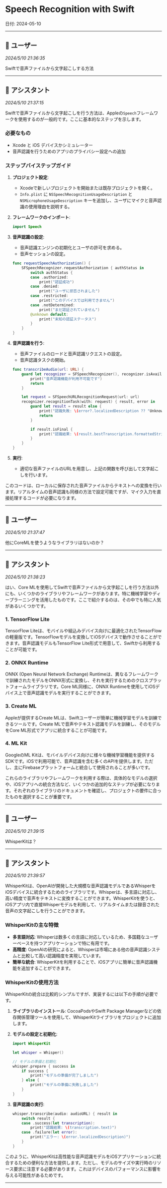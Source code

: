 # Speech Recognition with Swift

日付: 2024-05-10

---

## 👤 ユーザー
*2024/5/10 21:36:35*

Swiftで音声ファイルから文字起こしする方法

---

## 🤖 アシスタント
*2024/5/10 21:37:15*

Swiftで音声ファイルから文字起こしを行う方法は、Appleの`Speech`フレームワークを使用するのが一般的です。ここに基本的なステップを示します。

### 必要なもの
- Xcode と iOS デバイスかシミュレーター
- 音声認識を行うためのアプリのプライバシー設定への追加

### ステップバイステップガイド

1. **プロジェクト設定**:
   - Xcodeで新しいプロジェクトを開始または既存プロジェクトを開く。
   - `Info.plist` に `NSSpeechRecognitionUsageDescription` と `NSMicrophoneUsageDescription` キーを追加し、ユーザにマイクと音声認識の使用理由を説明する。

2. **フレームワークのインポート**:
   ```swift
   import Speech
   ```

3. **音声認識の設定**:
   - 音声認識エンジンの初期化とユーザの許可を求める。
   - 音声セッションの設定。

   ```swift
   func requestSpeechAuthorization() {
       SFSpeechRecognizer.requestAuthorization { authStatus in
           switch authStatus {
           case .authorized:
               print("認証成功")
           case .denied:
               print("ユーザに拒否されました")
           case .restricted:
               print("このデバイスでは利用できません")
           case .notDetermined:
               print("まだ認証されていません")
           @unknown default:
               print("未知の認証ステータス")
           }
       }
   }
   ```

4. **音声認識を行う**:
   - 音声ファイルのロードと音声認識リクエストの設定。
   - 音声認識タスクの開始。

   ```swift
   func transcribeAudio(url: URL) {
       guard let recognizer = SFSpeechRecognizer(), recognizer.isAvailable else {
           print("音声認識機能が利用不可能です")
           return
       }

       let request = SFSpeechURLRecognitionRequest(url: url)
       recognizer.recognitionTask(with: request) { result, error in
           guard let result = result else {
               print("認識失敗: \(error?.localizedDescription ?? "Unknown error")")
               return
           }

           if result.isFinal {
               print("認識結果: \(result.bestTranscription.formattedString)")
           }
       }
   }
   ```

5. **実行**:
   - 適切な音声ファイルのURLを用意し、上記の関数を呼び出して文字起こしを行います。

このコードは、ローカルに保存された音声ファイルからテキストへの変換を行います。リアルタイムの音声認識も同様の方法で設定可能ですが、マイク入力を直接処理するコードが必要になります。

---

## 👤 ユーザー
*2024/5/10 21:37:47*

他にCoreMLを使うようなライブラリはないのか？

---

## 🤖 アシスタント
*2024/5/10 21:38:23*

はい、Core MLを使用してSwiftで音声ファイルから文字起こしを行う方法以外にも、いくつかのライブラリやフレームワークがあります。特に機械学習やディープラーニングを活用したものです。ここで紹介するのは、その中でも特に人気があるいくつかです。

### 1. **TensorFlow Lite**
TensorFlow Liteは、モバイルや組込みデバイス向けに最適化されたTensorFlowの軽量版です。TensorFlowモデルを変換してiOSデバイスで動作させることができます。音声認識モデルもTensorFlow Lite形式で用意して、Swiftから利用することが可能です。

### 2. **ONNX Runtime**
ONNX (Open Neural Network Exchange) Runtimeは、異なるフレームワークで訓練されたモデルをONNX形式に変換し、それを実行するためのクロスプラットフォームライブラリです。Core ML同様に、ONNX Runtimeを使用してiOSデバイス上で音声認識モデルを実行することができます。

### 3. **Create ML**
Appleが提供するCreate MLは、Swiftユーザーが簡単に機械学習モデルを訓練できるツールです。Create MLで音声やテキスト認識モデルを訓練し、そのモデルをCore ML形式でアプリに統合することが可能です。

### 4. **ML Kit**
GoogleのML Kitは、モバイルデバイス向けに様々な機械学習機能を提供するSDKです。iOSで利用可能で、音声認識を含む多くのAPIを提供します。ただし、主にFirebaseプラットフォームと統合して使用されることが多いです。

これらのライブラリやフレームワークを利用する際は、具体的なモデルの選択や、iOSアプリへの統合方法など、いくつかの追加的なステップが必要になります。それぞれのライブラリのドキュメントを確認し、プロジェクトの要件に合ったものを選択することが重要です。

---

## 👤 ユーザー
*2024/5/10 21:39:15*

WhisperKitは？

---

## 🤖 アシスタント
*2024/5/10 21:39:57*

WhisperKitは、OpenAIが開発した大規模な音声認識モデルであるWhisperをiOSデバイスに統合するためのライブラリです。Whisperは、多言語に対応し、高い精度で音声をテキストに変換することができます。WhisperKitを使うと、iOSアプリ内で直接Whisperモデルを利用して、リアルタイムまたは録音された音声の文字起こしを行うことができます。

### WhisperKitの主な特徴
- **多言語対応**: Whisperは数多くの言語に対応しているため、多国籍なユーザーベースを持つアプリケーションで特に有用です。
- **高精度**: OpenAIの研究によると、Whisperは市場にある他の音声認識システムと比較して高い認識精度を実現しています。
- **簡単な統合**: WhisperKitを利用することで、iOSアプリに簡単に音声認識機能を追加することができます。

### WhisperKitの使用方法
WhisperKitの統合は比較的シンプルですが、実装するには以下の手順が必要です。

1. **ライブラリのインストール**: CocoaPodsやSwift Package Managerなどの依存関係管理ツールを使用して、WhisperKitライブラリをプロジェクトに追加します。

2. **モデルの設定と初期化**:
   ```swift
   import WhisperKit

   let whisper = Whisper()

   // モデルの準備と初期化
   whisper.prepare { success in
       if success {
           print("モデルの準備が完了しました")
       } else {
           print("モデルの準備に失敗しました")
       }
   }
   ```

3. **音声認識の実行**:
   ```swift
   whisper.transcribe(audio: audioURL) { result in
       switch result {
       case .success(let transcription):
           print("認識結果: \(transcription.text)")
       case .failure(let error):
           print("エラー: \(error.localizedDescription)")
       }
   }
   ```

このように、WhisperKitは高性能な音声認識モデルをiOSアプリケーションに統合するための便利な方法を提供します。ただし、モデルのサイズや実行時のリソース要求に注意する必要があります。これはデバイスのパフォーマンスに影響を与える可能性があるためです。

---
